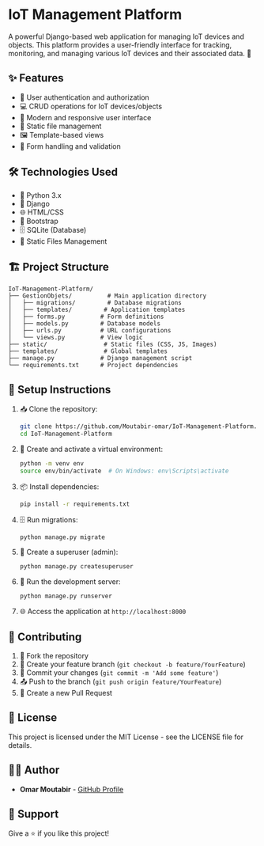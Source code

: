 # IoT Management Platform

A powerful Django-based web application for managing IoT devices and objects. This platform provides a user-friendly interface for tracking, monitoring, and managing various IoT devices and their associated data. 🚀

## ✨ Features

- 🔐 User authentication and authorization
- 💻 CRUD operations for IoT devices/objects
- 🎨 Modern and responsive user interface
- 📁 Static file management
- 🖼️ Template-based views
- 📝 Form handling and validation

## 🛠️ Technologies Used

- 🐍 Python 3.x
- 🎯 Django
- 🌐 HTML/CSS
- 🎨 Bootstrap
- 🗄️ SQLite (Database)
- 📂 Static Files Management

## 🏗️ Project Structure

```
IoT-Management-Platform/
├── GestionObjets/          # Main application directory
│   ├── migrations/         # Database migrations
│   ├── templates/         # Application templates
│   ├── forms.py          # Form definitions
│   ├── models.py         # Database models
│   ├── urls.py           # URL configurations
│   └── views.py          # View logic
├── static/                # Static files (CSS, JS, Images)
├── templates/             # Global templates
├── manage.py             # Django management script
└── requirements.txt      # Project dependencies
```

## 🚀 Setup Instructions

1. 📥 Clone the repository:
   ```bash
   git clone https://github.com/Moutabir-omar/IoT-Management-Platform.git
   cd IoT-Management-Platform
   ```

2. 🔧 Create and activate a virtual environment:
   ```bash
   python -m venv env
   source env/bin/activate  # On Windows: env\Scripts\activate
   ```

3. 📦 Install dependencies:
   ```bash
   pip install -r requirements.txt
   ```

4. 🗄️ Run migrations:
   ```bash
   python manage.py migrate
   ```

5. 👑 Create a superuser (admin):
   ```bash
   python manage.py createsuperuser
   ```

6. 🚀 Run the development server:
   ```bash
   python manage.py runserver
   ```

7. 🌐 Access the application at `http://localhost:8000`

## 🤝 Contributing

1. 🔱 Fork the repository
2. 🌿 Create your feature branch (`git checkout -b feature/YourFeature`)
3. 💾 Commit your changes (`git commit -m 'Add some feature'`)
4. 📤 Push to the branch (`git push origin feature/YourFeature`)
5. 🎯 Create a new Pull Request

## 📄 License

This project is licensed under the MIT License - see the LICENSE file for details.

## 👨‍💻 Author

- **Omar Moutabir** - [GitHub Profile](https://github.com/Moutabir-omar)

## 🌟 Support

Give a ⭐️ if you like this project! 